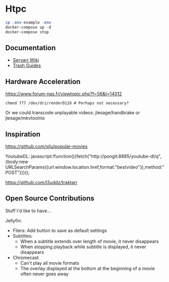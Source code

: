 Htpc
====

```ps1
cp .env-example .env
docker-compose up -d
docker-compose stop
```

## Documentation

- [Servarr Wiki](https://wiki.servarr.com)
- [Trash Guides](https://trash-guides.info)

## Hardware Acceleration

https://www.forum-nas.fr/viewtopic.php?f=56&t=14012

```
chmod 777 /dev/dri/renderD128 # Perhaps not necessary?
```

Or we could transcode unplayable videos:
jlesage/handbrake or jlesage/mkvtoolnix

## Inspiration

https://github.com/sjlu/popular-movies

YoutubeDL:
javascript:!function(){fetch("http://pongit:8885/youtube-dl/q",{body:new URLSearchParams({url:window.location.href,format:"bestvideo"}),method:"POST"})}();

https://github.com/l3uddz/traktarr



## Open Source Contributions

Stuff I'd like to have...


Jellyfin:
- Filers: Add button to save as default settings
- Subtitles:
  - When a subtitle extends over length of movie, it never disappears
  - When stopping playback while subtitle is displayed, it never disappears
- Chromecast
  - Can't play all movie formats
  - The overlay displayed at the bottom at the beginning of a movie often never goes away
